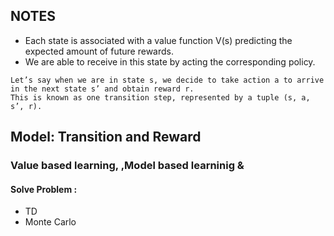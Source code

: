 ## NOTES


- Each state is associated with a value function V(s) predicting the expected amount of future rewards. 
- We are able to receive in this state by acting the corresponding policy.

```
Let’s say when we are in state s, we decide to take action a to arrive in the next state s’ and obtain reward r. 
This is known as one transition step, represented by a tuple (s, a, s’, r).

```

## Model: Transition and Reward

### Value based learning, ,Model based learninig & 

#### Solve Problem :

- TD
- Monte Carlo

